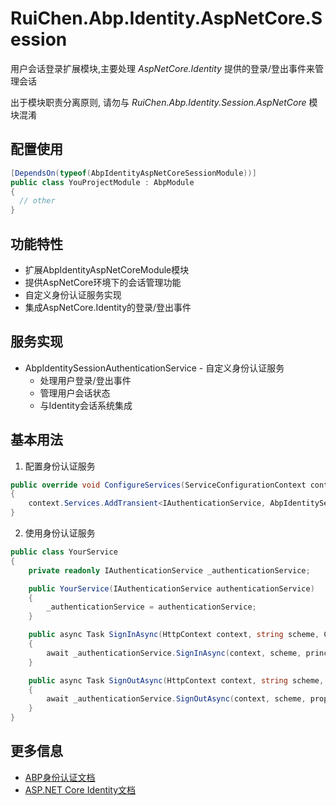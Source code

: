 # RuiChen.Abp.Identity.AspNetCore.Session

用户会话登录扩展模块,主要处理 *AspNetCore.Identity* 提供的登录/登出事件来管理会话   

出于模块职责分离原则, 请勿与 *RuiChen.Abp.Identity.Session.AspNetCore* 模块混淆  

## 配置使用

```csharp
[DependsOn(typeof(AbpIdentityAspNetCoreSessionModule))]
public class YouProjectModule : AbpModule
{
  // other
}
```

## 功能特性

* 扩展AbpIdentityAspNetCoreModule模块
* 提供AspNetCore环境下的会话管理功能
* 自定义身份认证服务实现
* 集成AspNetCore.Identity的登录/登出事件

## 服务实现

* AbpIdentitySessionAuthenticationService - 自定义身份认证服务
  * 处理用户登录/登出事件
  * 管理用户会话状态
  * 与Identity会话系统集成

## 基本用法

1. 配置身份认证服务
```csharp
public override void ConfigureServices(ServiceConfigurationContext context)
{
    context.Services.AddTransient<IAuthenticationService, AbpIdentitySessionAuthenticationService>();
}
```

2. 使用身份认证服务
```csharp
public class YourService
{
    private readonly IAuthenticationService _authenticationService;

    public YourService(IAuthenticationService authenticationService)
    {
        _authenticationService = authenticationService;
    }

    public async Task SignInAsync(HttpContext context, string scheme, ClaimsPrincipal principal, AuthenticationProperties properties)
    {
        await _authenticationService.SignInAsync(context, scheme, principal, properties);
    }

    public async Task SignOutAsync(HttpContext context, string scheme, AuthenticationProperties properties)
    {
        await _authenticationService.SignOutAsync(context, scheme, properties);
    }
}
```

## 更多信息

* [ABP身份认证文档](https://docs.abp.io/en/abp/latest/Identity)
* [ASP.NET Core Identity文档](https://docs.microsoft.com/en-us/aspnet/core/security/authentication/identity)

